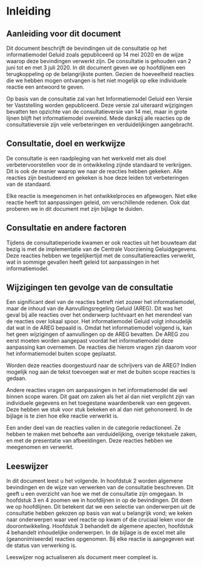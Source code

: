 # Inleiding

## Aanleiding voor dit document
Dit document beschrijft de bevindingen uit de consultatie op het informatiemodel Geluid zoals gepubliceerd op 14 mei 2020 en de wijze waarop deze bevindingen verwerkt zijn. De consultatie is gehouden van 2 juni tot en met 3 juli 2020. In dit document geven we op hoofdlijnen een terugkoppeling op de belangrijkste punten. Gezien de hoeveelheid reacties die we hebben mogen ontvangen is het niet mogelijk op elke individuele reactie een antwoord te geven.

Op basis van de consultatie zal van het Informatiemodel Geluid een Versie ter Vaststelling worden gepubliceerd. Deze versie zal uiteraard wijzigingen bevatten ten opzichte van de consultatieversie van 14 mei, maar in grote lijnen blijft het informatiemodel overeind. Mede dankzij alle reacties op de consultatieversie zijn vele verbeteringen en verduidelijkingen aangebracht. 

## Consultatie, doel en werkwijze
De consultatie is een raadpleging van het werkveld met als doel verbetervoorstellen voor de in ontwikkeling zijnde standaard te verkrijgen. Dit is ook de manier waarop we naar de reacties hebben gekeken. Alle reacties zijn bestudeerd en gekeken is hoe deze leiden tot verbeteringen van de standaard. 

Elke reactie is meegenomen in het ontwikkelproces en afgewogen. Niet elke reactie heeft tot aanpassingen geleid, om verschillende redenen. Ook dat proberen we in dit document met zijn bijlage te duiden. 

## Consultatie en andere factoren
Tijdens de consultatieperiode kwamen er ook reacties uit het bouwteam dat bezig is met de implementatie van de Centrale Voorziening Geluidgegevens. Deze reacties hebben we tegelijkertijd met de consultatiereacties verwerkt, wat in sommige gevallen heeft geleid tot aanpassingen in het informatiemodel.

## Wijzigingen ten gevolge van de consultatie
Een significant deel van de reacties betreft niet zozeer het informatiemodel, maar de inhoud van de Aanvullingsregeling Geluid (AREG). Dit was het geval bij alle reacties over het onderwerp luchtvaart en het merendeel van de reacties over lokaal spoor. Het informatiemodel Geluid volgt inhoudelijk dat wat in de AREG bepaald is. Omdat het informatiemodel volgend is, kan het geen wijzigingen of aanvullingen op de AREG bevatten. De AREG zou eerst moeten worden aangepast voordat het informatiemodel deze aanpassing kan overnemen. De reacties die hierom vragen zijn daarom voor het informatiemodel buiten scope geplaatst. 

<aside class="issue">Worden deze reacties doorgestuurd naar de schrijvers van de AREG? Indien mogelijk nog aan de tekst toevoegen wat er met de buiten scope reacties is gedaan.</aside>

Andere reacties vragen om aanpassingen in het informatiemodel die wel binnen scope waren. Dit gaat om zaken als het al dan niet verplicht zijn van individuele gegevens en het toegestane waardenbereik van een gegeven. Deze hebben we stuk voor stuk bekeken en al dan niet gehonoreerd. In de bijlage is te zien hoe elke reactie verwerkt is.

Een ander deel van de reacties vallen in de categorie redactioneel. Ze hebben te maken met behoefte aan verduidelijking, overige tekstuele zaken, en met de presentatie van afbeeldingen. Deze reacties hebben we meegenomen en verwerkt. 

## Leeswijzer
In dit document leest u het volgende. In hoofdstuk 2 worden algemene bevindingen en de wijze van verwerken van de consultatie beschreven. Dit geeft u een overzicht van hoe we met de consultatie zijn omgegaan. In hoofdstuk 3 en 4 zoomen we in hoofdlijnen in op de bevindingen. Dit doen we op hoofdlijnen. Dit betekent dat we een selectie van onderwerpen uit de consultatie hebben gekozen op basis van wat u belangrijk vond; we keken naar onderwerpen waar veel reactie op kwam of die cruciaal leken voor de doorontwikkeling. Hoofdstuk 3 behandelt de algemene apecten, hoofdstuk 4 behandelt inhoudelijke onderwerpen. In de bijlage is de excel met alle (geanonimiseerde) reacties opgenomen. Bij elke reactie is aangegeven wat de status van verwerking is.

<aside class='issue'>Leeswijzer nog actualiseren als document meer compleet is.</aside>